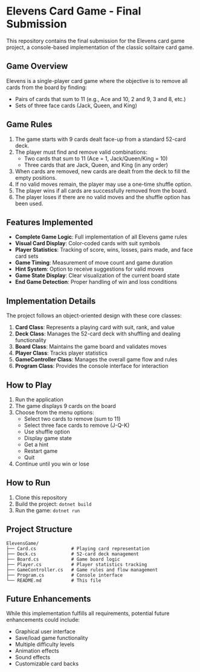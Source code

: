 # Elevens Card Game - Final Submission

This repository contains the final submission for the Elevens card game project, a console-based implementation of the classic solitaire card game.

## Game Overview

Elevens is a single-player card game where the objective is to remove all cards from the board by finding:
- Pairs of cards that sum to 11 (e.g., Ace and 10, 2 and 9, 3 and 8, etc.)
- Sets of three face cards (Jack, Queen, and King)

## Game Rules

1. The game starts with 9 cards dealt face-up from a standard 52-card deck.
2. The player must find and remove valid combinations:
   - Two cards that sum to 11 (Ace = 1, Jack/Queen/King = 10)
   - Three cards that are Jack, Queen, and King (in any order)
3. When cards are removed, new cards are dealt from the deck to fill the empty positions.
4. If no valid moves remain, the player may use a one-time shuffle option.
5. The player wins if all cards are successfully removed from the board.
6. The player loses if there are no valid moves and the shuffle option has been used.

## Features Implemented

- **Complete Game Logic**: Full implementation of all Elevens game rules
- **Visual Card Display**: Color-coded cards with suit symbols
- **Player Statistics**: Tracking of score, wins, losses, pairs made, and face card sets
- **Game Timing**: Measurement of move count and game duration
- **Hint System**: Option to receive suggestions for valid moves
- **Game State Display**: Clear visualization of the current board state
- **End Game Detection**: Proper handling of win and loss conditions

## Implementation Details

The project follows an object-oriented design with these core classes:

1. **Card Class**: Represents a playing card with suit, rank, and value
2. **Deck Class**: Manages the 52-card deck with shuffling and dealing functionality
3. **Board Class**: Maintains the game board and validates moves
4. **Player Class**: Tracks player statistics
5. **GameController Class**: Manages the overall game flow and rules
6. **Program Class**: Provides the console interface for interaction

## How to Play

1. Run the application
2. The game displays 9 cards on the board
3. Choose from the menu options:
   - Select two cards to remove (sum to 11)
   - Select three face cards to remove (J-Q-K)
   - Use shuffle option
   - Display game state
   - Get a hint
   - Restart game
   - Quit
4. Continue until you win or lose

## How to Run

1. Clone this repository
2. Build the project: `dotnet build`
3. Run the game: `dotnet run`

## Project Structure

```
ElevensGame/
├── Card.cs             # Playing card representation
├── Deck.cs             # 52-card deck management
├── Board.cs            # Game board logic
├── Player.cs           # Player statistics tracking
├── GameController.cs   # Game rules and flow management
├── Program.cs          # Console interface
└── README.md           # This file
```

## Future Enhancements

While this implementation fulfills all requirements, potential future enhancements could include:
- Graphical user interface
- Save/load game functionality
- Multiple difficulty levels
- Animation effects
- Sound effects
- Customizable card backs